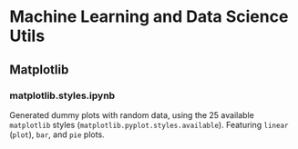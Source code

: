 # Machine Learning and Data Science Utils
## Matplotlib
### matplotlib.styles.ipynb
Generated dummy plots with random data, using the 25 available `matplotlib` styles (`matplotlib.pyplot.styles.available`). Featuring `linear` (`plot`), `bar`, and `pie` plots.